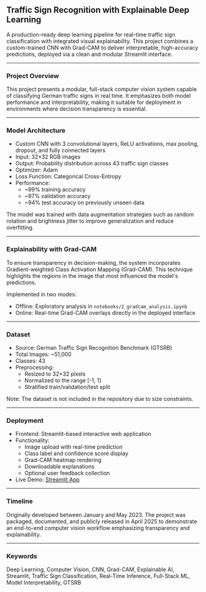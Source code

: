 ## Traffic Sign Recognition with Explainable Deep Learning

A production-ready deep learning pipeline for real-time traffic sign classification with integrated visual explainability. This project combines a custom-trained CNN with Grad-CAM to deliver interpretable, high-accuracy predictions, deployed via a clean and modular Streamlit interface.

---

### Project Overview

This project presents a modular, full-stack computer vision system capable of classifying German traffic signs in real time. It emphasizes both model performance and interpretability, making it suitable for deployment in environments where decision transparency is essential.

---

### Model Architecture

- Custom CNN with 3 convolutional layers, ReLU activations, max pooling, dropout, and fully connected layers
- Input: 32×32 RGB images  
- Output: Probability distribution across 43 traffic sign classes  
- Optimizer: Adam  
- Loss Function: Categorical Cross-Entropy  
- Performance:
  - ~99% training accuracy  
  - ~97% validation accuracy  
  - ~94% test accuracy on previously unseen data

The model was trained with data augmentation strategies such as random rotation and brightness jitter to improve generalization and reduce overfitting.

---

### Explainability with Grad-CAM

To ensure transparency in decision-making, the system incorporates Gradient-weighted Class Activation Mapping (Grad-CAM). This technique highlights the regions in the image that most influenced the model's predictions.

Implemented in two modes:
- Offline: Exploratory analysis in `notebooks/2_gradcam_analysis.ipynb`
- Online: Real-time Grad-CAM overlays directly in the deployed interface

---

### Dataset

- Source: German Traffic Sign Recognition Benchmark (GTSRB)
- Total Images: ~51,000
- Classes: 43
- Preprocessing:
  - Resized to 32×32 pixels
  - Normalized to the range [-1, 1]
  - Stratified train/validation/test split

Note: The dataset is not included in the repository due to size constraints.

---

### Deployment

- Frontend: Streamlit-based interactive web application  
- Functionality:
  - Image upload with real-time prediction
  - Class label and confidence score display
  - Grad-CAM heatmap rendering
  - Downloadable explanations
  - Optional user feedback collection
- Live Demo: [Streamlit App](https://traffic-sign-recognition-27kcgm5fysldhkfbnq4g6x.streamlit.app/)

---

### Timeline

Originally developed between January and May 2023. The project was packaged, documented, and publicly released in April 2025 to demonstrate an end-to-end computer vision workflow emphasizing transparency and explainability.

---

### Keywords

Deep Learning, Computer Vision, CNN, Grad-CAM, Explainable AI, Streamlit, Traffic Sign Classification, Real-Time Inference, Full-Stack ML, Model Interpretability, GTSRB
